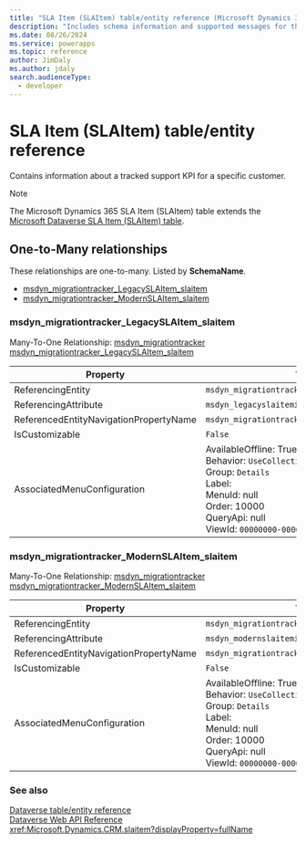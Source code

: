 ```yaml
---
title: "SLA Item (SLAItem) table/entity reference (Microsoft Dynamics 365)"
description: "Includes schema information and supported messages for the SLA Item (SLAItem) table/entity with Microsoft Dynamics 365."
ms.date: 08/26/2024
ms.service: powerapps
ms.topic: reference
author: JimDaly
ms.author: jdaly
search.audienceType: 
  - developer
---
```


# SLA Item (SLAItem) table/entity reference

Contains information about a tracked support KPI for a specific customer.

> [!NOTE]
> The Microsoft Dynamics 365 SLA Item (SLAItem) table extends the [Microsoft Dataverse SLA Item (SLAItem) table](/power-apps/developer/data-platform/reference/entities/slaitem).




## One-to-Many relationships

These relationships are one-to-many. Listed by **SchemaName**.

- [msdyn_migrationtracker_LegacySLAItem_slaitem](#BKMK_msdyn_migrationtracker_LegacySLAItem_slaitem)
- [msdyn_migrationtracker_ModernSLAItem_slaitem](#BKMK_msdyn_migrationtracker_ModernSLAItem_slaitem)

### <a name="BKMK_msdyn_migrationtracker_LegacySLAItem_slaitem"></a> msdyn_migrationtracker_LegacySLAItem_slaitem

Many-To-One Relationship: [msdyn_migrationtracker msdyn_migrationtracker_LegacySLAItem_slaitem](msdyn_migrationtracker.md#BKMK_msdyn_migrationtracker_LegacySLAItem_slaitem)

|Property|Value|
|---|---|
|ReferencingEntity|`msdyn_migrationtracker`|
|ReferencingAttribute|`msdyn_legacyslaitemid`|
|ReferencedEntityNavigationPropertyName|`msdyn_migrationtracker_LegacySLAItem_slaitem`|
|IsCustomizable|`False`|
|AssociatedMenuConfiguration|AvailableOffline: True<br />Behavior: `UseCollectionName`<br />Group: `Details`<br />Label: <br />MenuId: null<br />Order: 10000<br />QueryApi: null<br />ViewId: `00000000-0000-0000-0000-000000000000`|

### <a name="BKMK_msdyn_migrationtracker_ModernSLAItem_slaitem"></a> msdyn_migrationtracker_ModernSLAItem_slaitem

Many-To-One Relationship: [msdyn_migrationtracker msdyn_migrationtracker_ModernSLAItem_slaitem](msdyn_migrationtracker.md#BKMK_msdyn_migrationtracker_ModernSLAItem_slaitem)

|Property|Value|
|---|---|
|ReferencingEntity|`msdyn_migrationtracker`|
|ReferencingAttribute|`msdyn_modernslaitemid`|
|ReferencedEntityNavigationPropertyName|`msdyn_migrationtracker_ModernSLAItem_slaitem`|
|IsCustomizable|`False`|
|AssociatedMenuConfiguration|AvailableOffline: True<br />Behavior: `UseCollectionName`<br />Group: `Details`<br />Label: <br />MenuId: null<br />Order: 10000<br />QueryApi: null<br />ViewId: `00000000-0000-0000-0000-000000000000`|



### See also

[Dataverse table/entity reference](../about-entity-reference.md)  
[Dataverse Web API Reference](/power-apps/developer/data-platform/webapi/reference/about)   
<xref:Microsoft.Dynamics.CRM.slaitem?displayProperty=fullName>
